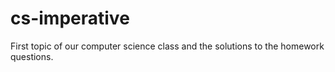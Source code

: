 # cs-imperative
First topic of our computer science class and the solutions to the homework questions.
